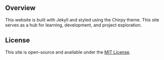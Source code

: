 ## Overview
This website is built with Jekyll and styled using the Chirpy theme. This site serves as a hub for learning, development, and project exploration.

## License
This site is open-source and available under the [MIT License](https://mit-license.org/).